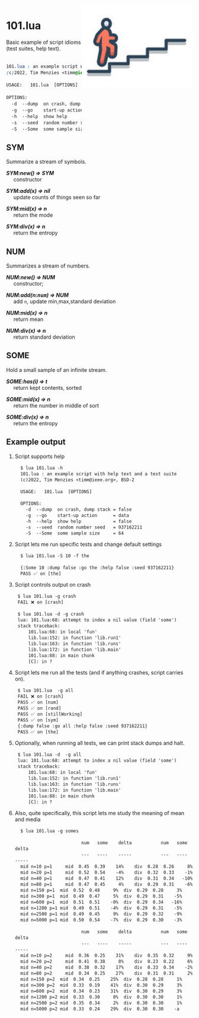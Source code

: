 
<img align=right width=300 src='etc/img/begin.jpg'>


# 101.lua

Basic example of script idioms (test suites, help text).


```css

101.lua : an example script with help text and a test suite
(c)2022, Tim Menzies <timm@ieee.org>, BSD-2 

USAGE:   101.lua  [OPTIONS]

OPTIONS:
  -d  --dump  on crash, dump stack = false
  -g  --go    start-up action      = data
  -h  --help  show help            = false
  -s  --seed  random number seed   = 937162211
  -S  --Some  some sample size     = 64

```
## SYM	
Summarize a stream of symbols.	



  
**_SYM:new() &rArr;  SYM_**  
&nbsp;&nbsp;&nbsp;&nbsp; constructor    
  
**_SYM:add(x) &rArr;  nil_**  
&nbsp;&nbsp;&nbsp;&nbsp;  update counts of things seen so far    
  
**_SYM:mid(x) &rArr;  n_**  
&nbsp;&nbsp;&nbsp;&nbsp; return the mode    
  
**_SYM:div(x) &rArr;  n_**  
&nbsp;&nbsp;&nbsp;&nbsp; return the entropy    



## NUM	
Summarizes a stream of numbers.	



  
**_NUM:new() &rArr;  NUM_**  
&nbsp;&nbsp;&nbsp;&nbsp;  constructor;     
  
**_NUM:add(n:<tt>num</tt>) &rArr;  NUM_**  
&nbsp;&nbsp;&nbsp;&nbsp; add `n`, update min,max,standard deviation    
  
**_NUM:mid(x) &rArr;  n_**  
&nbsp;&nbsp;&nbsp;&nbsp; return mean    
  
**_NUM:div(x) &rArr;  n_**  
&nbsp;&nbsp;&nbsp;&nbsp; return standard deviation    



## SOME	
Hold a small sample of an infinite stream.	



  
**_SOME:has(i) &rArr;  t_**  
&nbsp;&nbsp;&nbsp;&nbsp; return kept contents, sorted    
  
**_SOME:mid(x) &rArr;  n_**  
&nbsp;&nbsp;&nbsp;&nbsp; return the number in middle of sort    
  
**_SOME:div(x) &rArr;  n_**  
&nbsp;&nbsp;&nbsp;&nbsp; return the entropy    




## Example output
     
1. Script supports help

         $ lua 101.lua -h
         101.lua : an example script with help text and a test suite
         (c)2022, Tim Menzies <timm@ieee.org>, BSD-2 
         
         USAGE:   101.lua  [OPTIONS]
         
         OPTIONS:
           -d  --dump  on crash, dump stack = false
           -g  --go    start-up action      = data
           -h  --help  show help            = false
           -s  --seed  random number seed   = 937162211
           -S  --Some  some sample size     = 64
     
2. Script lets me run specific tests and change default settings
     
         $ lua 101.lua -S 10 -f the
         
         {:Some 10 :dump false :go the :help false :seed 937162211}
         PASS ✅ on [the]
     
3. Script controls output on crash

        $ lua 101.lua -g crash
        FAIL ❌ on [crash]
     
        $ lua 101.lua -d -g crash
        lua: 101.lua:68: attempt to index a nil value (field 'some')
        stack traceback:
        	101.lua:68: in local 'fun'
        	lib.lua:152: in function 'lib.run1'
        	lib.lua:163: in function 'lib.runs'
        	lib.lua:172: in function 'lib.main'
        	101.lua:88: in main chunk
        	[C]: in ?

4. Script lets me run all the tests (and if anything crashes, script carries on).

        $ lua 101.lua  -g all
        FAIL ❌ on [crash]
        PASS ✅ on [num]
        PASS ✅ on [rand]
        PASS ✅ on [stillWorking]
        PASS ✅ on [sym]
        {:dump false :go all :help false :seed 937162211}
        PASS ✅ on [the]

5. Optionally, when running all tests, we can print stack dumps and halt.

        $ lua 101.lua -d  -g all
        lua: 101.lua:68: attempt to index a nil value (field 'some')
        stack traceback:
        	101.lua:68: in local 'fun'
        	lib.lua:152: in function 'lib.run1'
        	lib.lua:163: in function 'lib.runs'
        	lib.lua:172: in function 'lib.main'
        	101.lua:88: in main chunk
        	[C]: in ?

6. Also, quite specifically, this script lets me study the meaning of mean and media
     
         $ lua 101.lua -g somes
          
                                num   some    delta           num   some    delta
                                ---   ----    -----           ---   ----    -----
         mid n=10 p=1	  mid  0.45  0.39    14%	div  0.28  0.26     8%
         mid n=20 p=1	  mid  0.52  0.54    -4%	div  0.32  0.33    -1%
         mid n=40 p=1	  mid  0.47  0.41    12%	div  0.31  0.34   -10%
         mid n=80 p=1	  mid  0.47  0.45     4%	div  0.29  0.31    -6%
         mid n=150 p=1	mid  0.52  0.48     9%	div  0.29  0.28     3%
         mid n=300 p=1	mid  0.49  0.47     5%	div  0.29  0.31    -5%
         mid n=600 p=1	mid  0.51  0.51    -0%	div  0.29  0.34   -16%
         mid n=1200 p=1	mid  0.49  0.51    -4%	div  0.29  0.31    -5%
         mid n=2500 p=1	mid  0.49  0.45     9%	div  0.29  0.32    -9%
         mid n=5000 p=1	mid  0.50  0.54    -7%	div  0.29  0.30    -3%
          
                                num   some    delta           num   some    delta
                                ---   ----    -----           ---   ----    -----
         mid n=10 p=2	  mid  0.36  0.25    31%	div  0.35  0.32     9%
         mid n=20 p=2	  mid  0.41  0.38     8%	div  0.23  0.22     6%
         mid n=40 p=2	  mid  0.38  0.32    17%	div  0.33  0.34    -2%
         mid n=80 p=2	  mid  0.34  0.25    27%	div  0.31  0.31     2%
         mid n=150 p=2	mid  0.34  0.25    25%	div  0.28  0.28     1%
         mid n=300 p=2	mid  0.33  0.19    41%	div  0.30  0.29     3%
         mid n=600 p=2	mid  0.34  0.23    31%	div  0.30  0.29     3%
         mid n=1200 p=2	mid  0.33  0.30     8%	div  0.30  0.30     1%
         mid n=2500 p=2	mid  0.35  0.34     2%	div  0.30  0.30     1%
         mid n=5000 p=2	mid  0.33  0.24    29%	div  0.30  0.30    -a

